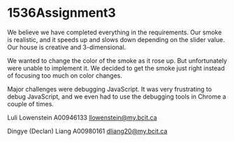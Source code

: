 # 1536Assignment3

 We believe we have completed everything in the requirements. Our smoke is realistic, and it speeds up and slows down 
 depending on the slider value. Our house is creative and 3-dimensional.
 
 We wanted to change the color of the smoke as it rose up. But unfortunately were unable to implement it. We decided 
 to get the smoke just right instead of focusing too much on color changes.
 
 Major challenges were debugging JavaScript. It was very frustrating to debug JavaScript, and we even had to use the 
 debugging tools in Chrome a couple of times.
 
 Luli Lowenstein
 A00946133
 llowenstein@my.bcit.ca
 
 Dingye (Declan) Liang
 A00980161
 dliang20@my.bcit.ca
